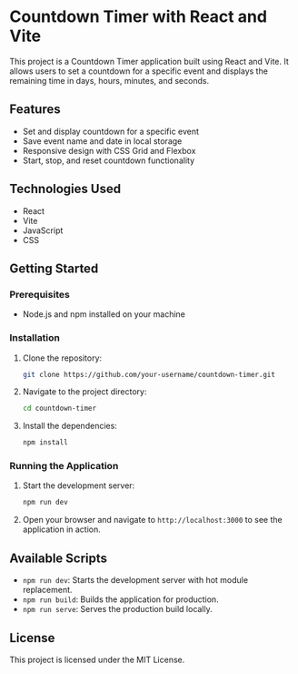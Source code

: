 # Countdown Timer with React and Vite

This project is a Countdown Timer application built using React and Vite. It allows users to set a countdown for a
specific event and displays the remaining time in days, hours, minutes, and seconds.

## Features

- Set and display countdown for a specific event
- Save event name and date in local storage
- Responsive design with CSS Grid and Flexbox
- Start, stop, and reset countdown functionality

## Technologies Used

- React
- Vite
- JavaScript
- CSS

## Getting Started

### Prerequisites

- Node.js and npm installed on your machine

### Installation

1. Clone the repository:
    ```sh
    git clone https://github.com/your-username/countdown-timer.git
    ```
2. Navigate to the project directory:
    ```sh
    cd countdown-timer
    ```
3. Install the dependencies:
    ```sh
    npm install
    ```

### Running the Application

1. Start the development server:
    ```sh
    npm run dev
    ```
2. Open your browser and navigate to `http://localhost:3000` to see the application in action.

## Available Scripts

- `npm run dev`: Starts the development server with hot module replacement.
- `npm run build`: Builds the application for production.
- `npm run serve`: Serves the production build locally.

## License

This project is licensed under the MIT License.